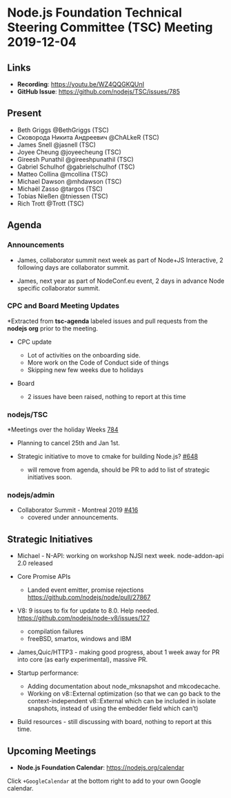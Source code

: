 ﻿# Node.js Foundation Technical Steering Committee (TSC) Meeting 2019-12-04

## Links

* **Recording**:  https://youtu.be/WZ4QQGKQUnI
* **GitHub Issue**: https://github.com/nodejs/TSC/issues/785

## Present
* Beth Griggs @BethGriggs (TSC)
* Сковорода Никита Андреевич @ChALkeR (TSC)
* James Snell @jasnell (TSC)
* Joyee Cheung @joyeecheung (TSC)
* Gireesh Punathil @gireeshpunathil (TSC)
* Gabriel Schulhof @gabrielschulhof (TSC)
* Matteo Collina @mcollina (TSC)
* Michael Dawson @mhdawson (TSC)
* Michaël Zasso @targos (TSC)
* Tobias Nießen @tniessen (TSC)
* Rich Trott @Trott (TSC)

## Agenda

### Announcements

* James, collaborator summit next week as part of Node+JS Interactive, 2 following days
  are collaborator summit.

* James, next year as part of NodeConf.eu event, 2 days in advance Node specific
  collaborator summit.

### CPC and Board Meeting Updates
 
*Extracted from **tsc-agenda** labeled issues and pull requests from the **nodejs org** prior to the meeting.
* CPC update
  * Lot of activities on the onboarding side.  
  * More work on the Code of Conduct side of things
  * Skipping new few weeks due to holidays

* Board 
  * 2 issues have been raised, nothing to report at this time

### nodejs/TSC

*Meetings over the holiday Weeks [784](https://github.com/nodejs/TSC/issues/784)
  * Planning to cancel 25th and Jan 1st.
  
* Strategic initiative to move to cmake for building Node.js? [#648](https://github.com/nodejs/TSC/issues/648)
  * will remove from agenda, should be PR to add to list of strategic initiatives soon.

### nodejs/admin

* Collaborator Summit - Montreal 2019 [#416](https://github.com/nodejs/admin/issues/416)
  * covered under announcements.

## Strategic Initiatives

* Michael - N-API: working on workshop  NJSI next week.  node-addon-api 2.0 released

* Core Promise APIs
  * Landed event emitter, promise rejections https://github.com/nodejs/node/pull/27867

* V8: 9 issues to fix for update to 8.0. Help needed. https://github.com/nodejs/node-v8/issues/127
  * compilation failures
  * freeBSD, smartos, windows and IBM 

* James,Quic/HTTP3 - making good progress, about 1 week away for PR into core (as early
   experimental), massive PR.

* Startup performance:
  * Adding documentation about node_mksnapshot and mkcodecache.
  * Working on v8::External optimization (so that we can go back to the context-independent v8::External which can be included in isolate snapshots, instead of using the embedder field which can’t)

* Build resources - still discussing with board, nothing to report at this time.

## Upcoming Meetings

* **Node.js Foundation Calendar**: https://nodejs.org/calendar

Click `+GoogleCalendar` at the bottom right to add to your own Google calendar.
